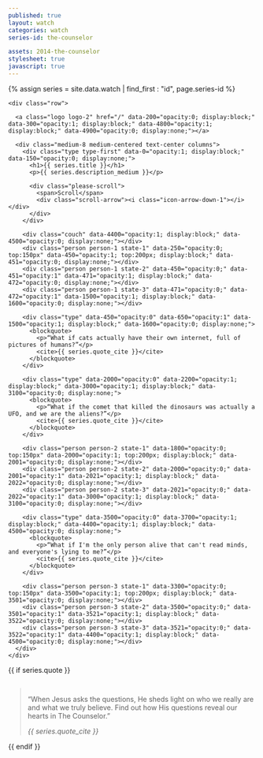 ```yaml
---
published: true
layout: watch
categories: watch
series-id: the-counselor

assets: 2014-the-counselor
stylesheet: true
javascript: true
---
```


{% assign series = site.data.watch | find_first : "id", page.series-id %}

<div class="page-section section-first section-light">
  <div class="the-counselor-1">

    <div class="row">

      <a class="logo logo-2" href="/" data-200="opacity:0; display:block;" data-300="opacity:1; display:block;" data-4800="opacity:1; display:block;" data-4900="opacity:0; display:none;"></a>

      <div class="medium-8 medium-centered text-center columns">
        <div class="type type-first" data-0="opacity:1; display:block;" data-150="opacity:0; display:none;">
          <h1>{{ series.title }}</h1>
          <p>{{ series.description_medium }}</p>

          <div class="please-scroll">
            <span>Scroll</span>
            <div class="scroll-arrow"><i class="icon-arrow-down-1"></i></div>
          </div>
        </div>

        <div class="couch" data-4400="opacity:1; display:block;" data-4500="opacity:0; display:none;"></div>
        <div class="person person-1 state-1" data-250="opacity:0; top:150px" data-450="opacity:1; top:200px; display:block;" data-451="opacity:0; display:none;"></div>
        <div class="person person-1 state-2" data-450="opacity:0;" data-451="opacity:1" data-471="opacity:1; display:block;" data-472="opacity:0; display:none;"></div>
        <div class="person person-1 state-3" data-471="opacity:0;" data-472="opacity:1" data-1500="opacity:1; display:block;" data-1600="opacity:0; display:none;"></div>

        <div class="type" data-450="opacity:0" data-650="opacity:1" data-1500="opacity:1; display:block;" data-1600="opacity:0; display:none;">
          <blockquote>
            <p>“What if cats actually have their own internet, full of pictures of humans?”</p>
            <cite>{{ series.quote_cite }}</cite>
          </blockquote>
        </div>

        <div class="type" data-2000="opacity:0" data-2200="opacity:1; display:block;" data-3000="opacity:1; display:block;" data-3100="opacity:0; display:none;">
          <blockquote>
            <p>“What if the comet that killed the dinosaurs was actually a UFO, and we are the aliens?”</p>
            <cite>{{ series.quote_cite }}</cite>
          </blockquote>
        </div>

        <div class="person person-2 state-1" data-1800="opacity:0; top:150px" data-2000="opacity:1; top:200px; display:block;" data-2001="opacity:0; display:none;"></div>
        <div class="person person-2 state-2" data-2000="opacity:0;" data-2001="opacity:1" data-2021="opacity:1; display:block;" data-2022="opacity:0; display:none;"></div>
        <div class="person person-2 state-3" data-2021="opacity:0;" data-2022="opacity:1" data-3000="opacity:1; display:block;" data-3100="opacity:0; display:none;"></div>

        <div class="type" data-3500="opacity:0" data-3700="opacity:1; display:block;" data-4400="opacity:1; display:block;" data-4500="opacity:0; display:none;">
          <blockquote>
            <p>“What if I'm the only person alive that can't read minds, and everyone's lying to me?”</p>
            <cite>{{ series.quote_cite }}</cite>
          </blockquote>
        </div>

        <div class="person person-3 state-1" data-3300="opacity:0; top:150px" data-3500="opacity:1; top:200px; display:block;" data-3501="opacity:0; display:none;"></div>
        <div class="person person-3 state-2" data-3500="opacity:0;" data-3501="opacity:1" data-3521="opacity:1; display:block;" data-3522="opacity:0; display:none;"></div>
        <div class="person person-3 state-3" data-3521="opacity:0;" data-3522="opacity:1" data-4400="opacity:1; display:block;" data-4500="opacity:0; display:none;"></div>
      </div>
    </div>
  </div>
</div>

{{ if series.quote }}
<div class="page-section the-counselor-2">
<div class="row">
  <div class="medium-12 columns">
    <blockquote class="quote-large">
      <p>“When Jesus asks the questions, He sheds light on who we really are and what we truly believe. Find out how His questions reveal our hearts in The Counselor.”</p>
      <cite>{{ series.quote_cite }}</cite>
    </blockquote>
  </div>
</div>
</div>
{{ endif }}

<script src="/bower_components/skrollr/src/skrollr.js"></script>

